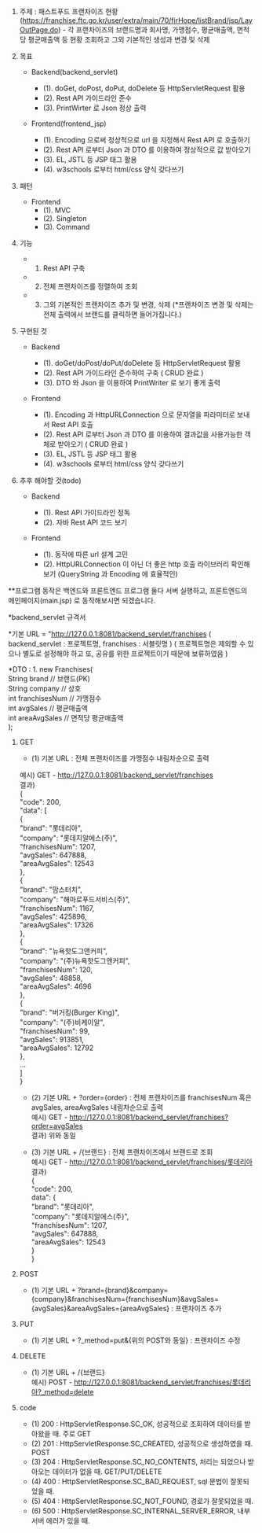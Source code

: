 1. 주제 : 패스트푸드 프랜차이즈 현황 (https://franchise.ftc.go.kr/user/extra/main/70/firHope/listBrand/jsp/LayOutPage.do)
		- 각 프랜차이즈의 브랜드명과 회사명, 가맹점수, 평균매출액, 면적당 평균매출액 등 현황 조회하고 그외 기본적인 생성과 변경 및 삭제
2. 목표
	- Backend(backend_servlet)
		- (1). doGet, doPost, doPut, doDelete 등 HttpServletRequest 활용
		- (2). Rest API 가이드라인 준수
		- (3). PrintWirter 로 Json 정상 출력
	
	- Frontend(frontend_jsp)
		- (1). Encoding 으로써 정상적으로 url 을 지정해서 Rest API 로 호출하기
		- (2). Rest API 로부터 Json 과 DTO 를 이용하여 정상적으로 값 받아오기
		- (3). EL, JSTL 등 JSP 태그 활용
		- (4). w3schools 로부터 html/css 양식 갖다쓰기
		
3. 패턴
	- Frontend
		- (1). MVC
		- (2). Singleton
		- (3). Command
		
4. 기능
	- 1. Rest API 구축
	- 2. 전체 프랜차이즈를 정렬하여 조회
	- 3. 그외 기본적인 프랜차이즈 추가 및 변경, 삭제 (*프랜차이즈 변경 및 삭제는 전체 출력에서 브랜드를 클릭하면 들어가집니다.)

5. 구현된 것
	- Backend
		- (1). doGet/doPost/doPut/doDelete 등 HttpServletRequest 활용
		- (2). Rest API 가이드라인 준수하여 구축 ( CRUD 완료 )
		- (3). DTO 와 Json 을 이용하여 PrintWriter 로 보기 좋게 출력
	
	- Frontend
		- (1). Encoding 과 HttpURLConnection 으로 문자열을 파라미터로 보내서 Rest API 호출
		- (2). Rest API 로부터 Json 과 DTO 를 이용하여 결과값을 사용가능한 객체로 받아오기 ( CRUD 완료 )
		- (3). EL, JSTL 등 JSP 태그 활용
		- (4). w3schools 로부터 html/css 양식 갖다쓰기

6. 추후 해야할 것(todo)
	- Backend
		- (1). Rest API 가이드라인 정독
		- (2). 자바 Rest API 코드 보기
	
	- Frontend
		- (1). 동작에 따른 url 설계 고민
		- (2). HttpURLConnection 이 아닌 더 좋은 http 호출 라이브러리 확인해보기 (QueryString 과 Encoding 에 효율적인)


**프로그램 동작은 백엔드와 프론트엔드 프로그램 둘다 서버 실행하고, 프론트엔드의 메인페이지(main.jsp) 로 동작해보시면 되겠습니다.
	
*backend_servlet 규격서

*기본 URL = "http://127.0.0.1:8081/backend_servlet/franchises
	( backend_servlet : 프로젝트명, franchises : 서블릿명 )
	( 프로젝트명은 제외할 수 있으나 별도로 설정해야 하고 또, 공유를 위한 프로젝트이기 때문에 보류하였음 )

*DTO : 1. new Franchises(<br />
					String brand 		// 브랜드(PK)<br />
					String company		// 상호<br />
					int franchisesNum	// 가맹점수<br />
					int avgSales		// 평균매출액<br />
					int areaAvgSales	// 면적당 평균매출액<br />
		);

1. GET
	- (1) 기본 URL : 전체 프랜차이즈를 가맹점수 내림차순으로 출력
			
	예시) GET - http://127.0.0.1:8081/backend_servlet/franchises<br />
	결과)<br />
	{<br />
	  "code": 200,<br />
	  "data": [<br />
	    {<br />
	      "brand": "롯데리아",<br />
	      "company": "롯데지알에스(주)",<br />
	      "franchisesNum": 1207,<br />
	      "avgSales": 647888,<br />
	      "areaAvgSales": 12543<br />
	    },<br />
	    {<br />
	      "brand": "맘스터치",<br />
	      "company": "해마로푸드서비스(주)",<br />
	      "franchisesNum": 1167,<br />
	      "avgSales": 425896,<br />
	      "areaAvgSales": 17326<br />
	    },<br />
	    {<br />
	      "brand": "뉴욕핫도그앤커피",<br />
	      "company": "(주)뉴욕핫도그앤커피",<br />
	      "franchisesNum": 120,<br />
	      "avgSales": 48858,<br />
	      "areaAvgSales": 4696<br />
	    },<br />
	    {<br />
	      "brand": "버거킹(Burger King)",<br />
	      "company": "(주)비케이알",<br />
	      "franchisesNum": 99,<br />
	      "avgSales": 913851,<br />
      	      "areaAvgSales": 12792<br />
      	    },<br />
   		...<br />
  	  ]<br />
    	}<br />
    
    - (2) 기본 URL + ?order={order} : 전체 프랜차이즈를 franchisesNum 혹은 avgSales, areaAvgSales 내림차순으로 출력<br />
          예시) GET - http://127.0.0.1:8081/backend_servlet/franchises?order=avgSales<br />
          결과) 위와 동일
          
    - (3) 기본 URL + /{브랜드} : 전체 프랜차이즈에서 브랜드로 조회<br />
          예시) GET - http://127.0.0.1:8081/backend_servlet/franchises/롯데리아<br />
          결과)<br />
     	{<br />
		"code": 200,<br />
		 data": {<br />
			"brand": "롯데리아",<br />
			"company": "롯데지알에스(주)",<br />
			"franchisesNum": 1207,<br />
			"avgSales": 647888,<br />
			"areaAvgSales": 12543<br />
		}<br />
	 }<br />
	 
2. POST 
	- (1) 기본 URL + ?brand={brand}&company={company}&franchisesNum={franchisesNum}&avgSales={avgSales}&areaAvgSales={areaAvgSales}
		  : 프랜차이즈 추가

3. PUT
	- (1) 기본 URL + ?_method=put&{위의 POST와 동일} : 프랜차이즈 수정
	
4. DELETE
	- (1) 기본 URL + /{브랜드}<br />
	 예시) POST - http://127.0.0.1:8081/backend_servlet/franchises/롯데리아?_method=delete
	 
5. code
	- (1) 200 : HttpServletResponse.SC_OK, 성공적으로 조회하여 데이터를 받아왔을 때. 주로 GET
	- (2) 201 : HttpServletResponse.SC_CREATED, 성공적으로 생성하였을 때. POST
	- (3) 204 : HttpServletResponse.SC_NO_CONTENTS, 처리는 되었으나 받아오는 데이터가 없을 때. GET/PUT/DELETE
	- (4) 400 : HttpServletResponse.SC_BAD_REQUEST, sql 문법이 잘못되었을 때.
	- (5) 404 : HttpServletResponse.SC_NOT_FOUND, 경로가 잘못되었을 때.
	- (6) 500 : HttpServletResponse.SC_INTERNAL_SERVER_ERROR, 내부 서버 에러가 있을 때.
	 